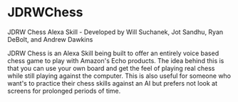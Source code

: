 # JDRWChess
JDRW Chess Alexa Skill - Developed by Will Suchanek, Jot Sandhu, Ryan DeBolt, and Andrew Dawkins

JDRW Chess is an Alexa Skill being built to offer an entirely voice based chess game to play with Amazon's Echo products. The idea behind this is that you can use your own board and get the feel of playing real chess while still playing against the computer. This is also useful for someone who want's to practice their chess skills against an AI but prefers not look at screens for prolonged periods of time.